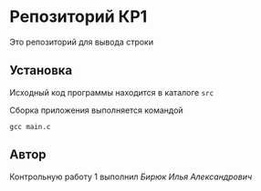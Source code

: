 # Репозиторий КР1

Это репозиторий для вывода строки

## Установка

Исходный код программы находится в каталоге ```src```

Сборка приложения выполняется командой

```
gcc main.c
```

## Автор

Контрольную работу 1 выполнил *Бирюк Илья Александрович*